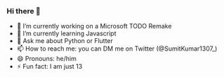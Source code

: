 ### Hi there 👋

<!--
**SumitKumar1307/SumitKumar1307** is a ✨ _special_ ✨ repository because its `README.md` (this file) appears on your GitHub profile.

Here are some ideas to get you started:-->

- 🔭 I’m currently working on a Microsoft TODO Remake
- 🌱 I’m currently learning Javascript
- 💬 Ask me about Python or Flutter
- 📫 How to reach me: you can DM me on Twitter (@SumitKumar1307_)
- 😄 Pronouns: he/him
- ⚡ Fun fact: I am just 13

